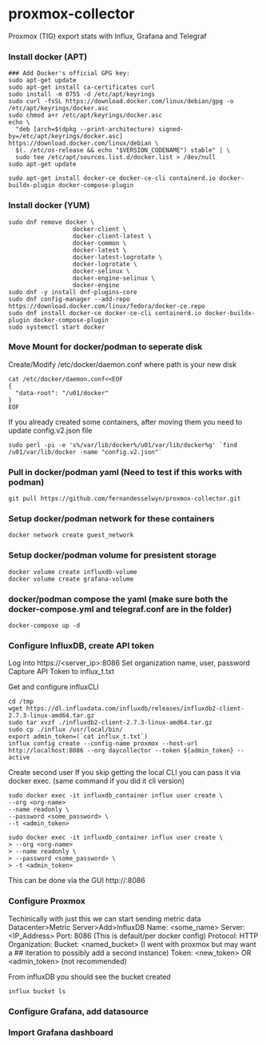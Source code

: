 # proxmox-collector
Proxmox (TIG) export stats with Influx, Grafana and Telegraf 

### Install docker (APT)
```
### Add Docker's official GPG key:
sudo apt-get update
sudo apt-get install ca-certificates curl
sudo install -m 0755 -d /etc/apt/keyrings
sudo curl -fsSL https://download.docker.com/linux/debian/gpg -o /etc/apt/keyrings/docker.asc
sudo chmod a+r /etc/apt/keyrings/docker.asc
echo \
  "deb [arch=$(dpkg --print-architecture) signed-by=/etc/apt/keyrings/docker.asc] https://download.docker.com/linux/debian \
  $(. /etc/os-release && echo "$VERSION_CODENAME") stable" | \
  sudo tee /etc/apt/sources.list.d/docker.list > /dev/null
sudo apt-get update

sudo apt-get install docker-ce docker-ce-cli containerd.io docker-buildx-plugin docker-compose-plugin
```

### Install docker (YUM)
```
sudo dnf remove docker \
                  docker-client \
                  docker-client-latest \
                  docker-common \
                  docker-latest \
                  docker-latest-logrotate \
                  docker-logrotate \
                  docker-selinux \
                  docker-engine-selinux \
                  docker-engine
sudo dnf -y install dnf-plugins-core
sudo dnf config-manager --add-repo https://download.docker.com/linux/fedora/docker-ce.repo
sudo dnf install docker-ce docker-ce-cli containerd.io docker-buildx-plugin docker-compose-plugin
sudo systemctl start docker
```

### Move Mount for docker/podman to seperate disk
Create/Modify /etc/docker/daemon.conf where path is your new disk
```
cat /etc/docker/daemon.conf<<EOF
{
  "data-root": "/u01/docker"
}
EOF
```

If you already created some containers, after moving them you need to update config.v2.json file 
```
sudo perl -pi -e 's%/var/lib/docker%/u01/var/lib/docker%g' `find /u01/var/lib/docker -name "config.v2.json"`
```

### Pull in docker/podman yaml (Need to test if this works with podman)
```
git pull https://github.com/fernandesselwyn/proxmox-collector.git
```

### Setup docker/podman network for these containers
```
docker network create guest_network
```

### Setup docker/podman volume for presistent storage
```
docker volume create influxdb-volume
docker volume create grafana-volume
```

### docker/podman compose the yaml (make sure both the docker-compose.yml and telegraf.conf are in the folder)
```
docker-compose up -d
```

### Configure InfluxDB, create API token
Log into https://<server_ip>:8086
Set organization name, user, password
Capture API Token to influx_t.txt

Get and configure influxCLI
```
cd /tmp
wget https://dl.influxdata.com/influxdb/releases/influxdb2-client-2.7.3-linux-amd64.tar.gz
sudo tar xvzf ./influxdb2-client-2.7.3-linux-amd64.tar.gz
sudo cp ./influx /usr/local/bin/
export admin_token=(`cat influx_t.txt`)
influx config create --config-name proxmox --host-url http://localhost:8086 --org daycollector --token ${admin_token} --active
```

Create second user 
If you skip getting the local CLI you can pass it via docker exec. (same command if you did it cli version)
```
sudo docker exec -it influxdb_container influx user create \
--org <org-name>
--name readonly \
--password <some_password> \
--t <admin_token>

sudo docker exec -it influxdb_container influx user create \
> --org <org-name>
> --name readonly \
> --password <some_password> \
> -t <admin_token>
```
This can be done via the GUI http://<your-fqdn>:8086

### Configure Proxmox
Techinically with just this we can start sending metric data
Datacenter>Metric Server>Add>InfluxDB
Name: <some_name>
Server: <IP_Address>
Port: 8086 (This is default/per docker config)
Protocol: HTTP
Organization: <org-name>
Bucket: <named_bucket> (I went with proxmox but may want a ## iteration to possibly add a second instance)
Token: <new_token> OR <admin_token> (not recommended)

From influxDB you should see the bucket created
```
influx bucket ls
```

### Configure Grafana, add datasource


### Import Grafana dashboard
